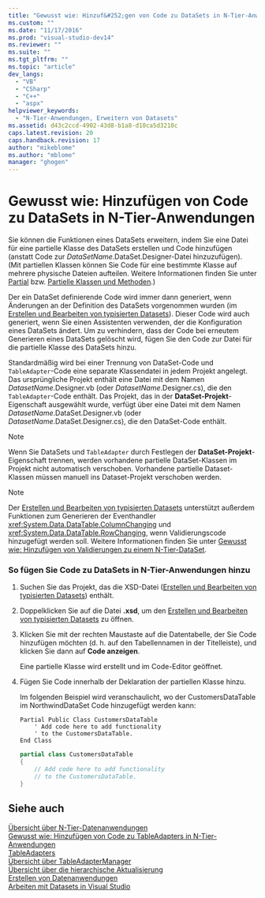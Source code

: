 ```yaml
---
title: "Gewusst wie: Hinzuf&#252;gen von Code zu DataSets in N-Tier-Anwendungen | Microsoft Docs"
ms.custom: ""
ms.date: "11/17/2016"
ms.prod: "visual-studio-dev14"
ms.reviewer: ""
ms.suite: ""
ms.tgt_pltfrm: ""
ms.topic: "article"
dev_langs: 
  - "VB"
  - "CSharp"
  - "C++"
  - "aspx"
helpviewer_keywords: 
  - "N-Tier-Anwendungen, Erweitern von Datasets"
ms.assetid: d43c2ccd-4902-43d8-b1a8-d10ca5d3210c
caps.latest.revision: 20
caps.handback.revision: 17
author: "mikeblome"
ms.author: "mblome"
manager: "ghogen"
---
```

# Gewusst wie: Hinzuf&#252;gen von Code zu DataSets in N-Tier-Anwendungen
Sie können die Funktionen eines DataSets erweitern, indem Sie eine Datei für eine partielle Klasse des DataSets erstellen und Code hinzufügen \(anstatt Code zur *DataSetName*.DataSet.Designer\-Datei hinzuzufügen\).  \(Mit partiellen Klassen können Sie Code für eine bestimmte Klasse auf mehrere physische Dateien aufteilen.  Weitere Informationen finden Sie unter [Partial](/dotnet/visual-basic/language-reference/modifiers/partial) bzw. [Partielle Klassen und Methoden](/dotnet/csharp/programming-guide/classes-and-structs/partial-classes-and-methods).\)  
  
 Der ein DataSet definierende Code wird immer dann generiert, wenn Änderungen an der Definition des DataSets vorgenommen wurden \(im [Erstellen und Bearbeiten von typisierten Datasets](../data-tools/creating-and-editing-typed-datasets.md)\).  Dieser Code wird auch generiert, wenn Sie einen Assistenten verwenden, der die Konfiguration eines DataSets ändert.  Um zu verhindern, dass der Code bei erneutem Generieren eines DataSets gelöscht wird, fügen Sie den Code zur Datei für die partielle Klasse des DataSets hinzu.  
  
 Standardmäßig wird bei einer Trennung von DataSet\-Code und `TableAdapter`\-Code eine separate Klassendatei in jedem Projekt angelegt.  Das ursprüngliche Projekt enthält eine Datei mit dem Namen *DatasetName*.Designer.vb \(oder *DatasetName*.Designer.cs\), die den `TableAdapter`\-Code enthält.  Das Projekt, das in der **DataSet\-Projekt**\-Eigenschaft ausgewählt wurde, verfügt über eine Datei mit dem Namen *DatasetName*.DataSet.Designer.vb \(oder *DatasetName*.DataSet.Designer.cs\), die den DataSet\-Code enthält.  
  
> [!NOTE]
>  Wenn Sie DataSets und `TableAdapter` durch Festlegen der **DataSet\-Projekt**\-Eigenschaft trennen, werden vorhandene partielle DataSet\-Klassen im Projekt nicht automatisch verschoben.  Vorhandene partielle Dataset\-Klassen müssen manuell ins Dataset\-Projekt verschoben werden.  
  
> [!NOTE]
>  Der [Erstellen und Bearbeiten von typisierten Datasets](../data-tools/creating-and-editing-typed-datasets.md) unterstützt außerdem Funktionen zum Generieren der Eventhandler <xref:System.Data.DataTable.ColumnChanging> und <xref:System.Data.DataTable.RowChanging>, wenn Validierungscode hinzugefügt werden soll.  Weitere Informationen finden Sie unter [Gewusst wie: Hinzufügen von Validierungen zu einem N\-Tier\-DataSet](../data-tools/add-validation-to-an-n-tier-dataset.md).  
  
### So fügen Sie Code zu DataSets in N\-Tier\-Anwendungen hinzu  
  
1.  Suchen Sie das Projekt, das die XSD\-Datei \([Erstellen und Bearbeiten von typisierten Datasets](../data-tools/creating-and-editing-typed-datasets.md)\) enthält.  
  
2.  Doppelklicken Sie auf die Datei **.xsd**, um den [Erstellen und Bearbeiten von typisierten Datasets](../data-tools/creating-and-editing-typed-datasets.md) zu öffnen.  
  
3.  Klicken Sie mit der rechten Maustaste auf die Datentabelle, der Sie Code hinzufügen möchten \(d. h. auf den Tabellennamen in der Titelleiste\), und klicken Sie dann auf **Code anzeigen**.  
  
     Eine partielle Klasse wird erstellt und im Code\-Editor geöffnet.  
  
4.  Fügen Sie Code innerhalb der Deklaration der partiellen Klasse hinzu.  
  
     Im folgenden Beispiel wird veranschaulicht, wo der CustomersDataTable im NorthwindDataSet Code hinzugefügt werden kann:  
  
    ```vb#  
    Partial Public Class CustomersDataTable  
        ' Add code here to add functionality   
        ' to the CustomersDataTable.  
    End Class  
    ```  
  
    ```c#  
    partial class CustomersDataTable  
    {  
        // Add code here to add functionality  
        // to the CustomersDataTable.  
    }  
    ```  
  
## Siehe auch  
 [Übersicht über N\-Tier\-Datenanwendungen](../data-tools/n-tier-data-applications-overview.md)   
 [Gewusst wie: Hinzufügen von Code zu TableAdapters in N\-Tier\-Anwendungen](../data-tools/add-code-to-tableadapters-in-n-tier-applications.md)   
 [TableAdapters](../Topic/TableAdapters.md)   
 [Übersicht über TableAdapterManager](../Topic/TableAdapterManager%20Overview.md)   
 [Übersicht über die hierarchische Aktualisierung](../Topic/Hierarchical%20Update%20Overview.md)   
 [Erstellen von Datenanwendungen](../data-tools/creating-data-applications.md)   
 [Arbeiten mit Datasets in Visual Studio](../data-tools/dataset-tools-in-visual-studio.md)